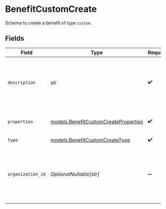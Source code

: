 # BenefitCustomCreate

Schema to create a benefit of type `custom`.


## Fields

| Field                                                                                             | Type                                                                                              | Required                                                                                          | Description                                                                                       |
| ------------------------------------------------------------------------------------------------- | ------------------------------------------------------------------------------------------------- | ------------------------------------------------------------------------------------------------- | ------------------------------------------------------------------------------------------------- |
| `description`                                                                                     | *str*                                                                                             | :heavy_check_mark:                                                                                | The description of the benefit. Will be displayed on products having this benefit.                |
| `properties`                                                                                      | [models.BenefitCustomCreateProperties](../models/benefitcustomcreateproperties.md)                | :heavy_check_mark:                                                                                | Properties for creating a benefit of type `custom`.                                               |
| `type`                                                                                            | [models.BenefitCustomCreateType](../models/benefitcustomcreatetype.md)                            | :heavy_check_mark:                                                                                | N/A                                                                                               |
| `organization_id`                                                                                 | *OptionalNullable[str]*                                                                           | :heavy_minus_sign:                                                                                | The ID of the organization owning the benefit. **Required unless you use an organization token.** |